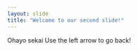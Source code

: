 ```yaml
---
layout: slide
title: "Welcome to our second slide!"
---
```

Ohayo sekai
Use the left arrow to go back!
